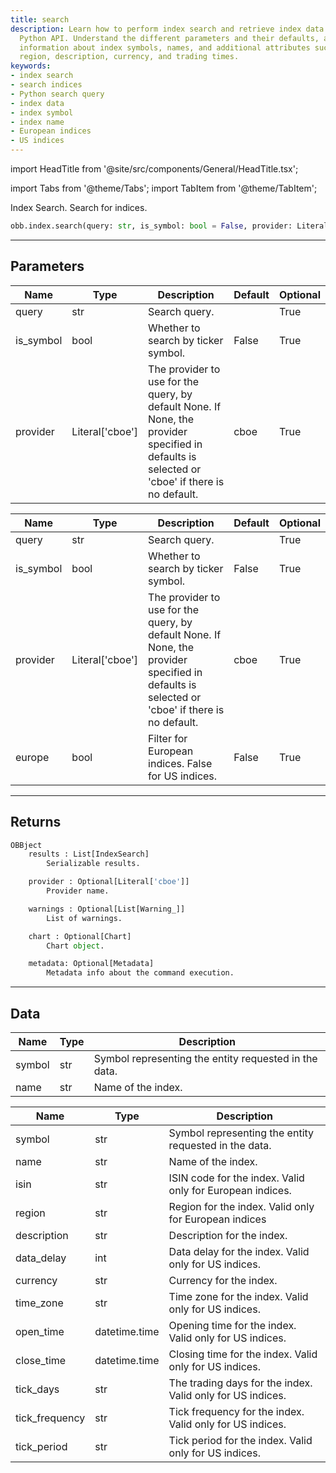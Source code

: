 ```yaml
---
title: search
description: Learn how to perform index search and retrieve index data using this
  Python API. Understand the different parameters and their defaults, and get detailed
  information about index symbols, names, and additional attributes such as ISIN code,
  region, description, currency, and trading times.
keywords:
- index search
- search indices
- Python search query
- index data
- index symbol
- index name
- European indices
- US indices
---
```


import HeadTitle from '@site/src/components/General/HeadTitle.tsx';

<HeadTitle title="index /search - Reference | OpenBB Platform Docs" />

<!-- markdownlint-disable MD012 MD031 MD033 -->

import Tabs from '@theme/Tabs';
import TabItem from '@theme/TabItem';

Index Search. Search for indices.

```python wordwrap
obb.index.search(query: str, is_symbol: bool = False, provider: Literal[str] = cboe)
```

---

## Parameters

<Tabs>
<TabItem value="standard" label="Standard">

| Name | Type | Description | Default | Optional |
| ---- | ---- | ----------- | ------- | -------- |
| query | str | Search query. |  | True |
| is_symbol | bool | Whether to search by ticker symbol. | False | True |
| provider | Literal['cboe'] | The provider to use for the query, by default None. If None, the provider specified in defaults is selected or 'cboe' if there is no default. | cboe | True |
</TabItem>

<TabItem value='cboe' label='cboe'>

| Name | Type | Description | Default | Optional |
| ---- | ---- | ----------- | ------- | -------- |
| query | str | Search query. |  | True |
| is_symbol | bool | Whether to search by ticker symbol. | False | True |
| provider | Literal['cboe'] | The provider to use for the query, by default None. If None, the provider specified in defaults is selected or 'cboe' if there is no default. | cboe | True |
| europe | bool | Filter for European indices. False for US indices. | False | True |
</TabItem>

</Tabs>

---

## Returns

```python wordwrap
OBBject
    results : List[IndexSearch]
        Serializable results.

    provider : Optional[Literal['cboe']]
        Provider name.

    warnings : Optional[List[Warning_]]
        List of warnings.

    chart : Optional[Chart]
        Chart object.

    metadata: Optional[Metadata]
        Metadata info about the command execution.
```

---

## Data

<Tabs>
<TabItem value="standard" label="Standard">

| Name | Type | Description |
| ---- | ---- | ----------- |
| symbol | str | Symbol representing the entity requested in the data. |
| name | str | Name of the index. |
</TabItem>

<TabItem value='cboe' label='cboe'>

| Name | Type | Description |
| ---- | ---- | ----------- |
| symbol | str | Symbol representing the entity requested in the data. |
| name | str | Name of the index. |
| isin | str | ISIN code for the index. Valid only for European indices. |
| region | str | Region for the index. Valid only for European indices |
| description | str | Description for the index. |
| data_delay | int | Data delay for the index. Valid only for US indices. |
| currency | str | Currency for the index. |
| time_zone | str | Time zone for the index. Valid only for US indices. |
| open_time | datetime.time | Opening time for the index. Valid only for US indices. |
| close_time | datetime.time | Closing time for the index. Valid only for US indices. |
| tick_days | str | The trading days for the index. Valid only for US indices. |
| tick_frequency | str | Tick frequency for the index. Valid only for US indices. |
| tick_period | str | Tick period for the index. Valid only for US indices. |
</TabItem>

</Tabs>

